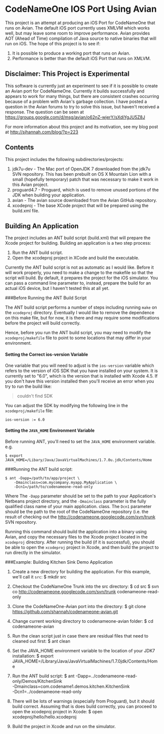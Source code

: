 CodeNameOne IOS Port Using Avian
=================

This project is an attempt at producing an iOS Port for CodeNameOne that runs on Avian. The default iOS port currently uses XMLVM which works well, but may leave some room to improve performance.  Avian provides AOT (Ahead of Time) compilation of Java source to native binaries that will run on iOS.  The hope of this project is to see if:

1. It is possible to produce a working port that runs on Avian.
2. Performance is better than the default iOS Port that runs on XMLVM.

Disclaimer: This Project is Experimental
----------

This software is currently just an experiment to see if it is possible to create an Avian port for CodeNameOne.  Currently it builds successfully and appears to work for many things, but there are consistent crashes occurring because of a problem with Avian's garbage collection.  I have posted a question in the Avian forums to try to solve this issue, but haven't received a response.  The question can be seen at
https://groups.google.com/d/msg/avian/o62nZ-wjerY/sXdiYgJU5Z8J

For more information about this project and its motivation, see my blog post at http://sjhannah.com/blog/?p=223

Contents
--------

This project includes the following subdirectories/projects:

1. jdk7u-dev - The Mac port of OpenJDK 7 downloaded from the jdk7u SVN repository.  This has been prebuilt on OS X Mountain Lion with a small (hopefully temporary) patch that was necessary to make it work in this Avian project.
2. proguard4.7 - Proguard, which is used to remove unused portions of the JDK when building your application.
3. avian - The avian source downloaded from the Avian GitHub repository.
4. xcodeproj - The base XCode project that will be prepared using the build.xml file.

Building An Application
-----------------------

The project includes an ANT build script (build.xml) that will prepare the Xcode project for building.  Building an application is a two step process:

1. Run the ANT build script.
2. Open the xcodeproj project in XCode and build the executable.

Currently the ANT build script is not as automatic as I would like.  Before it will work properly, you need to make a change to the makefile so that the script will build.  By default, it prepares the project for the iOS simulator.  You can pass a command line parameter to, instead, prepare the build for an actual iOS device, but I haven't tested this at all yet.

###Before Running the ANT Build Script

The ANT build script performs a number of steps including running `make` on the `xcodeproj` directory.  Eventually I would like to remove the dependence on this make file, but for now, it is there and may require some modifications before the project will build correctly.

Hence, before you run the ANT build script, you may need to modify the `xcodeproj/makefile` file to point to some locations that may differ in your environment.  

#### Setting the Correct ios-version Variable

One variable that you will need to adjust is the `ios-version` variable which refers to the version of iOS SDK that you have installed on your system.  It is currently set to "6.0", which is the version that is installed with Xcode 4.5.  If you don't have this version installed then you'll receive an error when you try to run the build like:

> couldn't find SDK

You can adjust the SDK by modifying the following line in the `xcodeproj/makefile` file:

	ios-version := 6.0


#### Setting the `JAVA_HOME` Environment Variable

Before running ANT, you'll need to set the `JAVA_HOME` environment variable.  
e.g.

	$ export JAVA_HOME=/Libary/Java/JavaVirtualMachines/1.7.0u.jdk/Contents/Home


###Running the ANT build script:


	$ ant -Dapp=/path/to/app/project \
		-Dmainclass=com.mycompany.myapp.MyApplication \
		-Dcn1=/path/to/codenameone-read-only

Where The `-Dapp` parameter should be set to the path to your Application's Netbeans project directory, and the `-Dmainclass` parameter is the fully qualified class name of your main application. class.  The `Dcn1` parameter should be the path to the root of the CodeNameOne repository (i.e. the result of checking out the http://codenameone.googlecode.com/svn/trunk SVN repository.

Running this command should build the application into a binary using Avian, and copy the necessary files to the Xcode project located in the `xcodeproj` directory.  After running 
the build (if it is successful), you should be able to open the `xcodeproj` project in Xcode, and then build the project to run directly in the simulator.

###Example: Building Kitchen Sink Demo Application

1. Create a new directory for building the application.  For this example, we'll call it `src`:
	$ mkdir src
	
2. Checkout the CodeNameOne Trunk into the src directory:
	$ cd src
	$ svn co http://codenameone.googlecode.com/svn/trunk codenameone-read-only
	
3. Clone the CodeNameOne-Avian port into the directory:
	$ git clone https://github.com/shannah/codenameone-avian.git
	
4. Change current working directory to codenameone-avian folder:
	$ cd codenameone-avian
	
5. Run the clean script just in case there are residual files that need to cleaned out first:
	$ ant clean
	
6. Set the JAVA_HOME environment variable to the location of your JDK7 installation:
	$ export JAVA_HOME=/Library/Java/JavaVirtualMachines/1.7.0jdk/Contents/Home
	
7. Run the ANT build script:
	$ ant -Dapp=../codenameone-read-only/Demos/KitchenSink \
		-Dmainclass=com.codename1.demos.kitchen.KitchenSink \
		-Dcn1=../codenameone-read-only
		
8. There will be lots of warnings (especially from Proguard), but it should build correct.  Assuming that is does build correctly, you can proceed to open the xcodeproj project in Xcode:
	$ open xcodeproj/hello/hello.xcodeproj
	
9. Build the project in Xcode and run on the simulator.
	

